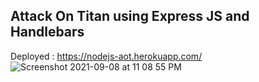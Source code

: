 ## Attack On Titan using Express JS and Handlebars
Deployed : https://nodejs-aot.herokuapp.com/
![Screenshot 2021-09-08 at 11 08 55 PM](https://user-images.githubusercontent.com/59383433/132557875-f22cad3f-4e71-40a1-9c89-9a6c6bea7090.png)


